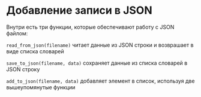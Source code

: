 # Добавление записи в JSON

Внутри есть три функции, которые обеспечивают работу с JSON файлом: 

```read_from_json(filename)``` читает данные из JSON строки и возврашает в виде списка словарей

```save_to_json(filename, data)``` сохраняет данные из списка словарей в JSON строку

```add_to_json(filename, data)``` добавляет элемент в список, используя две вышеупомянутые функции
